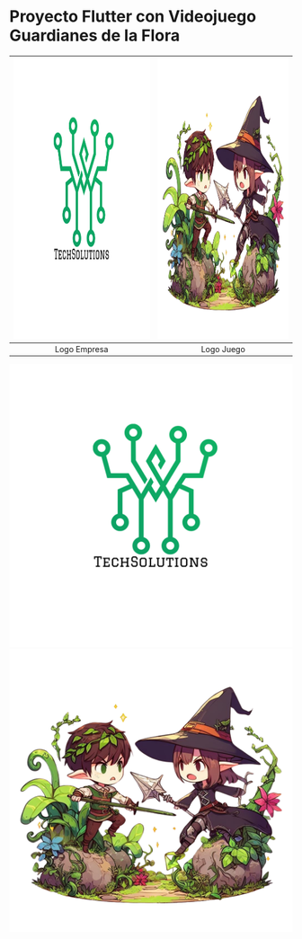 # Proyecto Flutter con Videojuego Guardianes de la Flora

<div style="text-align: center">

| <img src="https://github.com/srzzuares/dmi_Integradora_Flutter/blob/main/Backend/loadingpage/assets/icons/iconE.png" alt="Logo Empresarial" width="500" height="500"/> | <img src="https://github.com/srzzuares/dmi_Integradora_Flutter/blob/main/Backend/loadingpage/assets/icons/1024px.png" alt="Logo de Guardianes de la Flora" width="500" height="500"/> |
| :--------------------------------------------------------------------------------------------------------------------------------------------------------------------: | :-----------------------------------------------------------------------------------------------------------------------------------------------------------------------------------: |
|                                                                              Logo Empresa                                                                              |                                                                                      Logo Juego                                                                                       |

</div>

![Logo Empresarial](https://github.com/srzzuares/dmi_Integradora_Flutter/blob/main/Backend/loadingpage/assets/icons/iconE.png)
![Logo de Guardianes de la Flora](https://github.com/srzzuares/dmi_Integradora_Flutter/blob/main/Backend/loadingpage/assets/icons/1024px.png)
